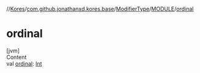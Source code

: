 //[Kores](../../../index.md)/[com.github.jonathanxd.kores.base](../../index.md)/[ModifierType](../index.md)/[MODULE](index.md)/[ordinal](ordinal.md)



# ordinal  
[jvm]  
Content  
val [ordinal](ordinal.md): [Int](https://kotlinlang.org/api/latest/jvm/stdlib/kotlin/-int/index.html)  



